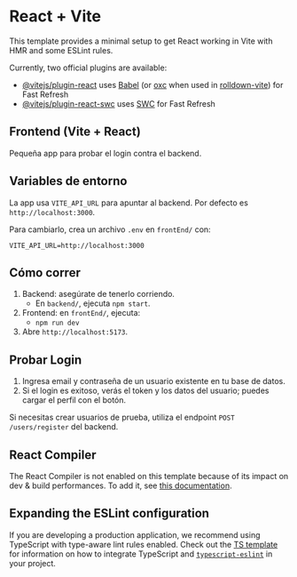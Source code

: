 # React + Vite

This template provides a minimal setup to get React working in Vite with HMR and some ESLint rules.

Currently, two official plugins are available:

- [@vitejs/plugin-react](https://github.com/vitejs/vite-plugin-react/blob/main/packages/plugin-react) uses [Babel](https://babeljs.io/) (or [oxc](https://oxc.rs) when used in [rolldown-vite](https://vite.dev/guide/rolldown)) for Fast Refresh
- [@vitejs/plugin-react-swc](https://github.com/vitejs/vite-plugin-react/blob/main/packages/plugin-react-swc) uses [SWC](https://swc.rs/) for Fast Refresh

## Frontend (Vite + React)

Pequeña app para probar el login contra el backend.

## Variables de entorno

La app usa `VITE_API_URL` para apuntar al backend. Por defecto es `http://localhost:3000`.

Para cambiarlo, crea un archivo `.env` en `frontEnd/` con:

```
VITE_API_URL=http://localhost:3000
```

## Cómo correr

1. Backend: asegúrate de tenerlo corriendo.
	- En `backend/`, ejecuta `npm start`.
2. Frontend: en `frontEnd/`, ejecuta:
	- `npm run dev`
3. Abre `http://localhost:5173`.

## Probar Login

1. Ingresa email y contraseña de un usuario existente en tu base de datos.
2. Si el login es exitoso, verás el token y los datos del usuario; puedes cargar el perfil con el botón.

Si necesitas crear usuarios de prueba, utiliza el endpoint `POST /users/register` del backend.

## React Compiler

The React Compiler is not enabled on this template because of its impact on dev & build performances. To add it, see [this documentation](https://react.dev/learn/react-compiler/installation).

## Expanding the ESLint configuration

If you are developing a production application, we recommend using TypeScript with type-aware lint rules enabled. Check out the [TS template](https://github.com/vitejs/vite/tree/main/packages/create-vite/template-react-ts) for information on how to integrate TypeScript and [`typescript-eslint`](https://typescript-eslint.io) in your project.
